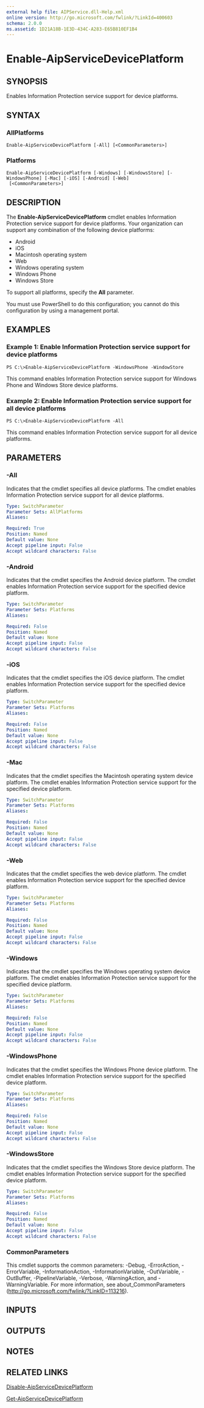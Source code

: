 ```yaml
---
external help file: AIPService.dll-Help.xml
online version: http://go.microsoft.com/fwlink/?LinkId=400603
schema: 2.0.0
ms.assetid: 1D21A18B-1E3D-434C-A283-E65B810EF1B4
---
```


# Enable-AipServiceDevicePlatform

## SYNOPSIS
Enables Information Protection service support for device platforms.

## SYNTAX

### AllPlatforms
```
Enable-AipServiceDevicePlatform [-All] [<CommonParameters>]
```

### Platforms
```
Enable-AipServiceDevicePlatform [-Windows] [-WindowsStore] [-WindowsPhone] [-Mac] [-iOS] [-Android] [-Web]
 [<CommonParameters>]
```

## DESCRIPTION
The **Enable-AipServiceDevicePlatform** cmdlet enables Information Protection service support for device platforms. Your organization can support any combination of the following device platforms:
- Android
- iOS
- Macintosh operating system
- Web
- Windows operating system
- Windows Phone
- Windows Store

To support all platforms, specify the **All** parameter.

You must use PowerShell to do this configuration; you cannot do this configuration by using a management portal.

## EXAMPLES

### Example 1: Enable Information Protection service support for device platforms
```
PS C:\>Enable-AipServiceDevicePlatform -WindowsPhone -WindowStore
```

This command enables Information Protection service support for Windows Phone and Windows Store device platforms.

### Example 2: Enable Information Protection service support for all device platforms
```
PS C:\>Enable-AipServiceDevicePlatform -All
```

This command enables Information Protection service support for all device platforms.

## PARAMETERS

### -All
Indicates that the cmdlet specifies all device platforms. The cmdlet enables Information Protection service support for all device platforms.

```yaml
Type: SwitchParameter
Parameter Sets: AllPlatforms
Aliases:

Required: True
Position: Named
Default value: None
Accept pipeline input: False
Accept wildcard characters: False
```

### -Android
Indicates that the cmdlet specifies the Android device platform. The cmdlet enables Information Protection service support for the specified device platform.

```yaml
Type: SwitchParameter
Parameter Sets: Platforms
Aliases:

Required: False
Position: Named
Default value: None
Accept pipeline input: False
Accept wildcard characters: False
```

### -iOS
Indicates that the cmdlet specifies the iOS device platform. The cmdlet enables Information Protection service support for the specified device platform.

```yaml
Type: SwitchParameter
Parameter Sets: Platforms
Aliases:

Required: False
Position: Named
Default value: None
Accept pipeline input: False
Accept wildcard characters: False
```

### -Mac
Indicates that the cmdlet specifies the Macintosh operating system device platform. The cmdlet enables Information Protection service support for the specified device platform.

```yaml
Type: SwitchParameter
Parameter Sets: Platforms
Aliases:

Required: False
Position: Named
Default value: None
Accept pipeline input: False
Accept wildcard characters: False
```

### -Web
Indicates that the cmdlet specifies the web device platform. The cmdlet enables Information Protection service support for the specified device platform.

```yaml
Type: SwitchParameter
Parameter Sets: Platforms
Aliases:

Required: False
Position: Named
Default value: None
Accept pipeline input: False
Accept wildcard characters: False
```

### -Windows
Indicates that the cmdlet specifies the Windows operating system device platform. The cmdlet enables Information Protection service support for the specified device platform.

```yaml
Type: SwitchParameter
Parameter Sets: Platforms
Aliases:

Required: False
Position: Named
Default value: None
Accept pipeline input: False
Accept wildcard characters: False
```

### -WindowsPhone
Indicates that the cmdlet specifies the Windows Phone device platform. The cmdlet enables Information Protection service support for the specified device platform.

```yaml
Type: SwitchParameter
Parameter Sets: Platforms
Aliases:

Required: False
Position: Named
Default value: None
Accept pipeline input: False
Accept wildcard characters: False
```

### -WindowsStore
Indicates that the cmdlet specifies the Windows Store device platform. The cmdlet enables Information Protection service support for the specified device platform.

```yaml
Type: SwitchParameter
Parameter Sets: Platforms
Aliases:

Required: False
Position: Named
Default value: None
Accept pipeline input: False
Accept wildcard characters: False
```

### CommonParameters
This cmdlet supports the common parameters: -Debug, -ErrorAction, -ErrorVariable, -InformationAction, -InformationVariable, -OutVariable, -OutBuffer, -PipelineVariable, -Verbose, -WarningAction, and -WarningVariable. For more information, see about_CommonParameters (http://go.microsoft.com/fwlink/?LinkID=113216).

## INPUTS

## OUTPUTS

## NOTES

## RELATED LINKS

[Disable-AipServiceDevicePlatform](./Disable-AipServiceDevicePlatform.md)

[Get-AipServiceDevicePlatform](./Get-AipServiceDevicePlatform.md)
